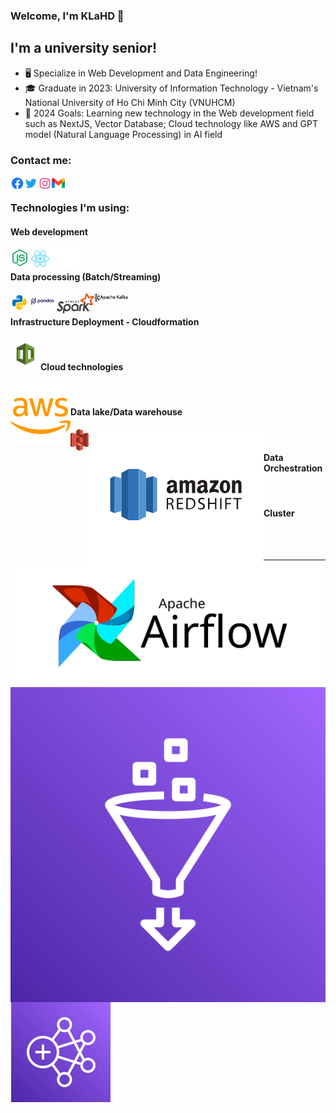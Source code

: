 ### Welcome, I'm KLaHD 👋

## I'm a university senior!

- 🖥️ Specialize in Web Development and Data Engineering!
- 🎓 Graduate in 2023: University of Information Technology - Vietnam's National University of Ho Chi Minh City (VNUHCM)
- 💯 2024 Goals: Learning new technology in the Web development field such as NextJS, Vector Database; Cloud technology like AWS and GPT model (Natural Language Processing) in AI field

### Contact me:

[<img align="left" alt="KLaHD | facebook" width="22px" src="./assets/facebook-circle-logo-24.png" />][facebook]
[<img align="left" alt="KLaHD | Twitter" width="22px" src="./assets/twitter-logo-24.png" />][twitter]
[<img align="left" alt="KLaHD | Instagram" width="22px" src="assets/instagram-logo-24.png" />][instagram]
[<img align="left" alt="KLaHD | Gmail" width="21px" src="assets/gmail.png" />][email]

<br />

### Technologies I'm using:

#### Web development

<img align="left" alt="NodeJS" width="30px" src="assets/icons8-nodejs-48.png" />
<img align="left" alt="ReactJS" width="35px" src="assets/react-logo-24.png" />
<img align="left" alt="NextJS" width="55px" src="assets/next-js-seeklogo.com.svg" />

<br />

#### Data processing (Batch/Streaming)

<img align="left" alt="Python" width="29px" src="assets/icons8-python.svg" />
<img align="left" alt="Pandas" width="45px" src="assets/pandas.png" />
<img align="left" alt="Apache Spark" width="60px" src="assets/images.png" />
<img align="left" alt="Apache Kafka" width="60px" src="assets/1_X-eza7p0qwKoZhCZEHYIhQ.png" />

<br />

#### Infrastructure Deployment - Cloudformation

<img align="left" alt="Cloudformation" src="assets/copy.png" />

<br />

#### Cloud technologies

<img align="left" alt="AWS" src="assets/icons8-aws-logo.svg" />

<br />

#### Data lake/Data warehouse

<img align="left" alt="S3" width="29px" src="assets/aws-s3.svg" />
<img align="left" alt="Redshift" src="assets/Amazon-Redshift.svg" />

<br />

#### Data Orchestration

<img align="left" alt="Airflow" src="assets/airflow.svg" />
<img align="left" alt="AWS GLUE" src="assets/aws-glue.svg" />

<br />

#### Cluster

<img align="left" alt="AWS EMR" src="assets/EMR.svg" />

<br />
<br />

---

[facebook]: https://www.facebook.com/profile.php?id=100010304493276
[twitter]: https://twitter.com/LangHuynhDangK2
[instagram]: https://www.instagram.com/tkhoa882/
[email]: tkhoa882@gmail.com
